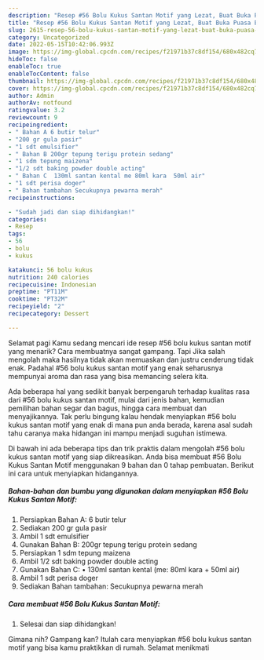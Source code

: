 ```yaml
---
description: "Resep #56 Bolu Kukus Santan Motif yang Lezat, Buat Buka Puasa Enak Banget"
title: "Resep #56 Bolu Kukus Santan Motif yang Lezat, Buat Buka Puasa Enak Banget"
slug: 2615-resep-56-bolu-kukus-santan-motif-yang-lezat-buat-buka-puasa-enak-banget
category: Uncategorized
date: 2022-05-15T10:42:06.993Z
image: https://img-global.cpcdn.com/recipes/f21971b37c8df154/680x482cq70/56-bolu-kukus-santan-motif-foto-resep-utama.jpg
hideToc: false
enableToc: true
enableTocContent: false
thumbnail: https://img-global.cpcdn.com/recipes/f21971b37c8df154/680x482cq70/56-bolu-kukus-santan-motif-foto-resep-utama.jpg
cover: https://img-global.cpcdn.com/recipes/f21971b37c8df154/680x482cq70/56-bolu-kukus-santan-motif-foto-resep-utama.jpg
author: Admin
authorAv: notfound
ratingvalue: 3.2
reviewcount: 9
recipeingredient:
- " Bahan A 6 butir telur"
- "200 gr gula pasir"
- "1 sdt emulsifier"
- " Bahan B 200gr tepung terigu protein sedang"
- "1 sdm tepung maizena"
- "1/2 sdt baking powder double acting"
- " Bahan C  130ml santan kental me 80ml kara  50ml air"
- "1 sdt perisa doger"
- " Bahan tambahan Secukupnya pewarna merah"
recipeinstructions:

- "Sudah jadi dan siap dihidangkan!"
categories:
- Resep
tags:
- 56
- bolu
- kukus

katakunci: 56 bolu kukus 
nutrition: 240 calories
recipecuisine: Indonesian
preptime: "PT11M"
cooktime: "PT32M"
recipeyield: "2"
recipecategory: Dessert

---
```



Selamat pagi Kamu sedang mencari ide resep #56 bolu kukus santan motif yang menarik? Cara membuatnya sangat gampang. Tapi Jika salah mengolah maka hasilnya tidak akan memuaskan dan justru cenderung tidak enak. Padahal #56 bolu kukus santan motif yang enak seharusnya mempunyai aroma dan rasa yang bisa memancing selera kita.


Ada beberapa hal yang sedikit banyak berpengaruh terhadap kualitas rasa dari #56 bolu kukus santan motif, mulai dari jenis bahan, kemudian pemilihan bahan segar dan bagus, hingga cara membuat dan menyajikannya. Tak perlu bingung kalau hendak menyiapkan #56 bolu kukus santan motif yang enak di mana pun anda berada, karena asal sudah tahu caranya maka hidangan ini mampu menjadi suguhan istimewa.




Di bawah ini ada beberapa tips dan trik praktis dalam mengolah #56 bolu kukus santan motif yang siap dikreasikan. Anda bisa membuat #56 Bolu Kukus Santan Motif menggunakan 9 bahan dan 0 tahap pembuatan. Berikut ini cara untuk menyiapkan hidangannya.

<!--inarticleads1-->

##### Bahan-bahan dan bumbu yang digunakan dalam menyiapkan #56 Bolu Kukus Santan Motif:

1. Persiapkan  Bahan A: 6 butir telur
1. Sediakan 200 gr gula pasir
1. Ambil 1 sdt emulsifier
1. Gunakan  Bahan B: 200gr tepung terigu protein sedang
1. Persiapkan 1 sdm tepung maizena
1. Ambil 1/2 sdt baking powder double acting
1. Gunakan  Bahan C: • 130ml santan kental (me: 80ml kara + 50ml air)
1. Ambil 1 sdt perisa doger
1. Sediakan  Bahan tambahan: Secukupnya pewarna merah




<!--inarticleads2-->

##### Cara membuat #56 Bolu Kukus Santan Motif:


1. Selesai dan siap dihidangkan!



Gimana nih? Gampang kan? Itulah cara menyiapkan #56 bolu kukus santan motif yang bisa kamu praktikkan di rumah. Selamat menikmati
